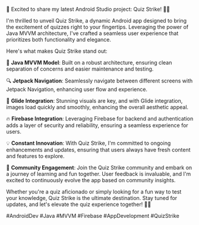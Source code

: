 🚀 Excited to share my latest Android Studio project: Quiz Strike! 📱💥

I'm thrilled to unveil Quiz Strike, a dynamic Android app designed to bring the excitement of quizzes right to your fingertips. Leveraging the power of Java MVVM architecture, I've crafted a seamless user experience that prioritizes both functionality and elegance.

Here's what makes Quiz Strike stand out:

🎯 **Java MVVM Model**: Built on a robust architecture, ensuring clean separation of concerns and easier maintenance and testing.

🔍 **Jetpack Navigation**: Seamlessly navigate between different screens with Jetpack Navigation, enhancing user flow and experience.

🌟 **Glide Integration**: Stunning visuals are key, and with Glide integration, images load quickly and smoothly, enhancing the overall aesthetic appeal.

🔥 **Firebase Integration**: Leveraging Firebase for backend and authentication adds a layer of security and reliability, ensuring a seamless experience for users.

💡 **Constant Innovation**: With Quiz Strike, I'm committed to ongoing enhancements and updates, ensuring that users always have fresh content and features to explore.

👥 **Community Engagement**: Join the Quiz Strike community and embark on a journey of learning and fun together. User feedback is invaluable, and I'm excited to continuously evolve the app based on community insights.

Whether you're a quiz aficionado or simply looking for a fun way to test your knowledge, Quiz Strike is the ultimate destination. Stay tuned for updates, and let's elevate the quiz experience together! 🚀✨

#AndroidDev #Java #MVVM #Firebase #AppDevelopment #QuizStrike
